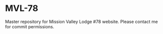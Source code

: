 # MVL-78
Master repository for Mission Valley Lodge #78 website.
Please contact me for commit permissions. 
